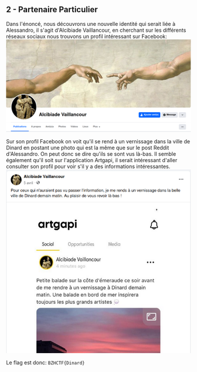 ## 2 - Partenaire Particulier
Dans l'énoncé, nous découvrons une nouvelle identité qui serait liée à Alessandro, il s'agit d'Alcibiade Vaillancour, en cherchant sur les différents réseaux sociaux nous trouvons un profil intéressant sur Facebook:
![](./img/alcibiade_fb1.png)

Sur son profil Facebook on voit qu'il se rend à un vernissage dans la ville de Dinard en postant une photo qui est la même que sur le post Reddit d'Alessandro. On peut donc se dire qu'ils se sont vus là-bas.
Il semble également qu'il soit sur l'application Artgapi, il serait intéressant d'aller consulter son profil pour voir s'il y a des informations intéressantes.
![](img/alcibiade_fb2.png)

Le flag est donc: `BZHCTF{Dinard}`

